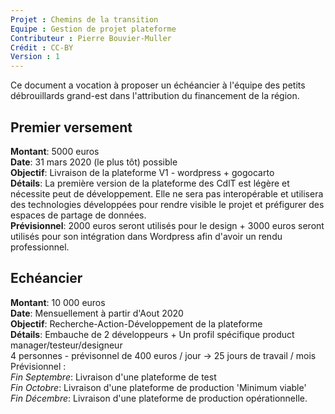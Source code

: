 ```yaml
---
Projet : Chemins de la transition
Equipe : Gestion de projet plateforme
Contributeur : Pierre Bouvier-Muller
Crédit : CC-BY
Version : 1
---
```


Ce document a vocation à proposer un échéancier à l'équipe des petits débrouillards grand-est dans l'attribution du financement de la région.


## Premier versement
**Montant**: 5000 euros <br>
**Date**: 31 mars 2020 (le plus tôt) possible <br>
**Objectif**: Livraison de la plateforme V1 - wordpress + gogocarto <br>
**Détails**: La première version de la plateforme des CdlT est légère et nécessite peut de développement. Elle ne sera pas interopérable et utilisera des technologies développées pour rendre visible le projet et préfigurer des espaces de partage de données. <br>
**Prévisionnel**: 2000 euros seront utilisés pour le design + 3000 euros seront utilisés pour son intégration dans Wordpress afin d'avoir un rendu professionnel. <br>

## Echéancier
**Montant**: 10 000 euros <br>
**Date**: Mensuellement à partir d'Aout 2020 <br>
**Objectif**: Recherche-Action-Développement de la plateforme <br>
**Détails**: Embauche de 2 développeurs + Un profil spécifique product manager/testeur/designeur <br>
4 personnes - prévisonnel de 400 euros / jour -> 25 jours de travail / mois <br>
Prévisionnel : <br>
*Fin Septembre*: Livraison d'une plateforme de test <br>
*Fin Octobre*: Livraison d'une plateforme de production 'Minimum viable' <br>
*Fin Décembre*: Livraison d'une plateforme de production opérationnelle. <br>
